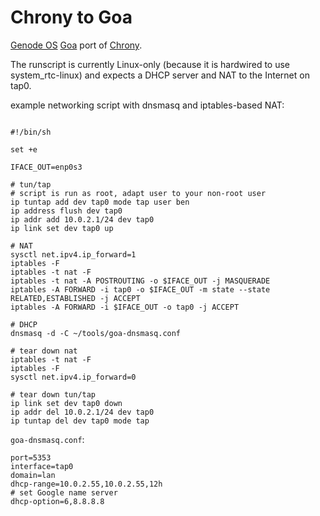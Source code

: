 
# Chrony to Goa

[Genode OS](https://genode.org/) [Goa](https://github.com/genodelabs/goa/) port of [Chrony](https://chrony-project.org).

The runscript is currently Linux-only (because it is hardwired to use
system_rtc-linux) and expects a DHCP server and NAT to the Internet
on tap0.

example networking script with dnsmasq and iptables-based NAT:

```

#!/bin/sh

set +e

IFACE_OUT=enp0s3

# tun/tap
# script is run as root, adapt user to your non-root user
ip tuntap add dev tap0 mode tap user ben
ip address flush dev tap0
ip addr add 10.0.2.1/24 dev tap0
ip link set dev tap0 up

# NAT
sysctl net.ipv4.ip_forward=1
iptables -F
iptables -t nat -F
iptables -t nat -A POSTROUTING -o $IFACE_OUT -j MASQUERADE
iptables -A FORWARD -i tap0 -o $IFACE_OUT -m state --state RELATED,ESTABLISHED -j ACCEPT
iptables -A FORWARD -i $IFACE_OUT -o tap0 -j ACCEPT

# DHCP
dnsmasq -d -C ~/tools/goa-dnsmasq.conf

# tear down nat
iptables -t nat -F
iptables -F
sysctl net.ipv4.ip_forward=0

# tear down tun/tap
ip link set dev tap0 down
ip addr del 10.0.2.1/24 dev tap0
ip tuntap del dev tap0 mode tap
```

`goa-dnsmasq.conf`:

```
port=5353
interface=tap0
domain=lan
dhcp-range=10.0.2.55,10.0.2.55,12h
# set Google name server
dhcp-option=6,8.8.8.8
```
